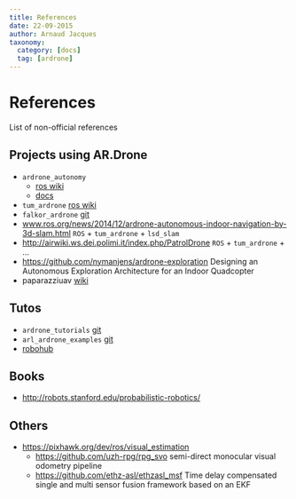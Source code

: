 ```yaml
---
title: References
date: 22-09-2015
author: Arnaud Jacques
taxonomy:
  category: [docs]
  tag: [ardrone]
---
```

# References
List of non-official references

## Projects using AR.Drone
 * `ardrone_autonomy`
   * [ros wiki](http://wiki.ros.org/ardrone_autonomy)
   * [docs](http://ardrone-autonomy.readthedocs.org/en/latest/)
 * `tum_ardrone` [ros wiki](http://wiki.ros.org/tum_ardrone)
 * `falkor_ardrone` [git](https://github.com/FalkorSystems/falkor_ardrone)
 * www.ros.org/news/2014/12/ardrone-autonomous-indoor-navigation-by-3d-slam.html
   `ROS` + `tum_ardrone` + `lsd_slam`
 * http://airwiki.ws.dei.polimi.it/index.php/PatrolDrone
   `ROS` + `tum_ardrone` + ...
 * https://github.com/nymanjens/ardrone-exploration
   Designing an Autonomous Exploration Architecture for an Indoor Quadcopter
 * paparazziuav [wiki](http://wiki.paparazziuav.org/wiki/AR_Drone_2)

## Tutos
 * `ardrone_tutorials` [git](https://github.com/mikehamer/ardrone_tutorials)
 * `arl_ardrone_examples` [git](https://github.com/parcon/arl_ardrone_examples)
 * [robohub](http://robohub.org/tag/parrot-ar-drone-tutorial/)

## Books
 * http://robots.stanford.edu/probabilistic-robotics/
   
## Others
 * https://pixhawk.org/dev/ros/visual_estimation
   * https://github.com/uzh-rpg/rpg_svo
     semi-direct monocular visual odometry pipeline
   * https://github.com/ethz-asl/ethzasl_msf
     Time delay compensated single and multi sensor fusion framework based on an EKF
